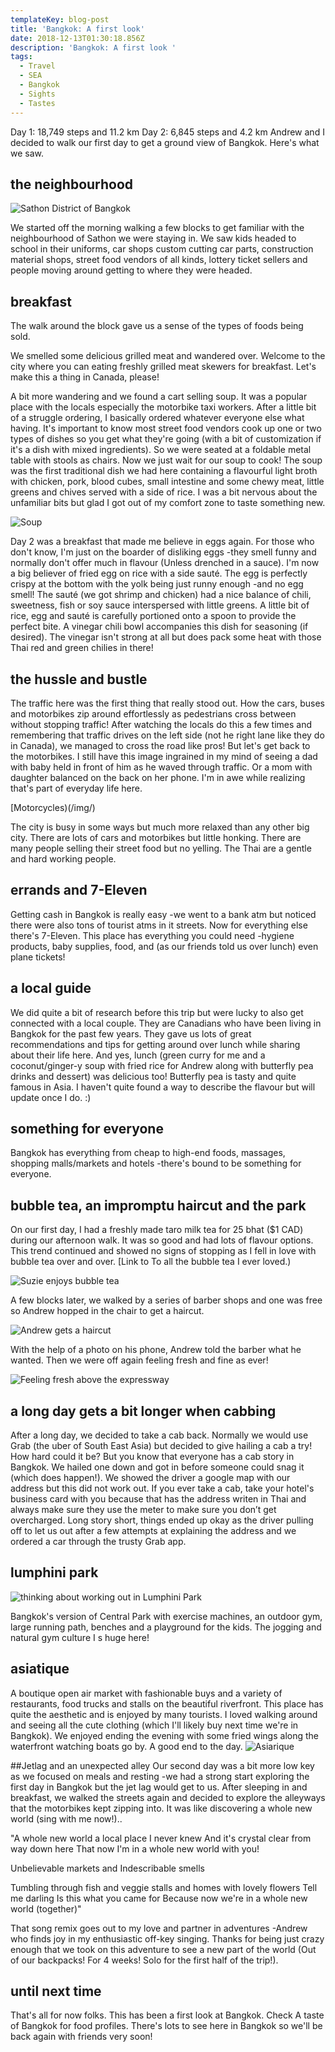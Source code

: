 ```yaml
---
templateKey: blog-post
title: 'Bangkok: A first look'
date: 2018-12-13T01:30:18.856Z
description: 'Bangkok: A first look '
tags:
  - Travel
  - SEA
  - Bangkok
  - Sights
  - Tastes
---
```

Day 1: 18,749 steps and 11.2 km
Day 2: 6,845 steps and 4.2 km
Andrew and I decided to walk our first day to get a ground view  of Bangkok. Here's what we saw.

## the neighbourhood

![Sathon District of Bangkok](/img/9dfbf4cc-746a-45e3-a3bd-5ea1f973cad6.jpeg)

We started off the morning walking a few blocks to get familiar with the neighbourhood of Sathon we were staying in. 
We saw kids headed to school in their uniforms, car shops custom cutting car parts, construction material shops, street food vendors of all kinds, lottery ticket sellers and people moving around getting to where they were headed. 

## breakfast 
The walk around the block gave us a sense of the types of foods being sold. 

We smelled some delicious grilled meat and wandered over. Welcome to the city where you can eating freshly grilled meat skewers for breakfast. Let's make this a thing in Canada, please! 

A bit more wandering and we found a cart selling soup. It was a popular place with the locals especially the motorbike taxi workers. After a little bit of a struggle ordering, I basically ordered whatever everyone else what having. It's important to know most street food vendors cook up one or two types of dishes so you get what they're going (with a bit of customization if it's a dish with mixed ingredients). So we were seated at a foldable metal table with stools as chairs. Now we just wait for our soup to cook! The soup was the first traditional dish we had here containing a flavourful light broth with chicken, pork, blood cubes, small intestine and some chewy meat, little greens and chives served with a side of rice. I was a bit nervous about the unfamiliar bits but glad I got out of my comfort zone to taste something new.

![Soup](/img/848d84a1-fbcc-433a-a314-68f3fac3bed8.jpeg)

Day 2 was a breakfast that made me believe in eggs again. For those who don't know, I'm just on the boarder of disliking eggs -they smell funny and normally don't offer much in flavour (Unless drenched in a sauce). I'm now a big believer of fried egg on rice with a side sauté. The egg is perfectly crispy at the bottom with the yolk being just runny enough -and no egg smell! The sauté (we got shrimp and chicken) had a nice balance of chili, sweetness, fish or soy sauce interspersed with little greens. A little bit of rice, egg and sauté is carefully portioned onto a spoon to provide the perfect bite. A vinegar chili bowl accompanies this dish for seasoning (if desired). The vinegar isn't strong at all but does pack some heat with those Thai red and green chilies in there! 

## the hussle and bustle
The traffic here was the first thing that really stood out. How the cars, buses and motorbikes zip around effortlessly as pedestrians cross between without stopping traffic! After watching the locals do this a few times and remembering that traffic drives on the left side (not he right lane like they do in Canada), we managed to cross the road like pros! 
But let's get back to the motorbikes. I still have this image ingrained in my mind of seeing a dad with baby held in front of him as he waved through traffic. Or a mom with daughter balanced on the back on her phone. I'm in awe while realizing that's part of everyday life here.

[Motorcycles)(/img/)

The city is busy in some ways but much more relaxed than any other big city. There are lots of cars and motorbikes but little honking. There are many people selling their street food but no yelling. The Thai are a gentle and hard working people.

## errands and 7-Eleven
Getting cash in Bangkok is really easy -we went to a bank atm but noticed there were also tons of tourist atms in it streets. 
Now for everything else there's 7-Eleven. This place has everything you could need -hygiene products, baby supplies, food, and (as our friends told us over lunch) even plane tickets!

## a local guide 
We did quite a bit of research before this trip but were lucky to also get connected with a local couple. They are Canadians who have been living in Bangkok for the past few years. They gave us lots of great recommendations and tips for getting around over lunch while sharing about their life here. And yes, lunch (green curry for me and a coconut/ginger-y soup with fried rice for Andrew along with butterfly pea drinks and dessert) was delicious too! Butterfly pea is tasty and quite famous in Asia. I haven't quite found a way to describe the flavour but will update once I do. :)

## something for everyone 
Bangkok has everything from cheap to high-end foods, massages, shopping malls/markets and hotels -there's bound to be something for everyone. 

## bubble tea, an impromptu haircut and the park
On our first day, I had a freshly made taro milk tea for 25 bhat ($1 CAD) during our afternoon walk. It was so good and had lots of flavour options. This trend continued and showed no signs of stopping as I  fell in love with bubble tea over and over. [Link to To all the bubble tea I ever loved.)

![Suzie enjoys bubble tea](/img/16c98220-bc47-499a-8c70-b72d6efdae8b.jpeg)

A few blocks later, we walked by a series of barber shops and one was free so Andrew hopped in the chair to get a haircut. 

![Andrew gets a haircut](/img/ed3f1f3a-a4ad-43a5-9ddf-1b27a6150fdf.jpeg)

With the help of a photo on his phone, Andrew told the barber what he wanted. Then we were off again feeling fresh and fine as ever!

![Feeling fresh above the expressway](/img/81708d0a-0732-47f0-a49c-9b4621b52669.jpeg)

## a long day gets a bit longer when cabbing
After a long day, we decided to take a cab back. Normally we would use Grab (the uber of South East Asia) but decided to give hailing a cab a try! How hard could it be? But you know that everyone has a cab story in Bangkok. We hailed one down and got in before someone could snag it (which does happen!). We showed the driver a google map with our address but this did not work out. If you ever take a cab, take your hotel's business card with you because that has the address writen in Thai and always make sure they use the meter to make sure you don’t get overcharged. Long story short, things ended up okay as the driver pulling off to let us out after a few attempts at explaining the address and we ordered a car through the trusty Grab app. 

## lumphini park 
![thinking about working out in Lumphini Park](/img/9086f9c1-3f66-4481-845d-64a4c8eaad8d.jpeg)

Bangkok's version of Central Park with exercise machines, an outdoor gym, large running path, benches and a playground for the kids. The jogging and natural gym culture I s huge here! 

## asiatique
A boutique open air market with fashionable buys and a variety of restaurants, food trucks and stalls on the beautiful riverfront. This place has quite the aesthetic and is enjoyed by many tourists. I loved walking around and seeing all the cute clothing (which I'll likely buy next time we're in Bangkok). We enjoyed ending the evening with some fried wings along the waterfront watching boats go by. A good end to the day.
![Asiarique](/img/)

##Jetlag and an unexpected alley
Our second day was a bit more low key as we focused on meals and resting -we had a strong start exploring the first day in Bangkok but the jet lag would get to us. After sleeping in and breakfast, we walked the streets again and decided to explore the alleyways that the motorbikes kept zipping into. It was like discovering a whole new world (sing with me now!)..

"A whole new world 
a local place I never knew
And it's crystal clear from way down here 
That now I'm in a whole new world with you!

Unbelievable markets and 
Indescribable smells 

Tumbling through fish and veggie stalls and homes with lovely flowers 
Tell me darling 
Is this what you came for
Because now we're in a whole new world (together)"

That song remix goes out to my love and partner in adventures -Andrew who finds joy in my enthusiastic off-key singing. Thanks for being just crazy enough that we took on this adventure to see a new part of the world (Out of our backpacks! For 4 weeks! Solo for the first half of the trip!).

## until next time
 That's all for now folks. This has been a first look at Bangkok. Check A taste of Bangkok for food profiles. There's lots to see here in Bangkok so we'll be back again with friends very soon!
